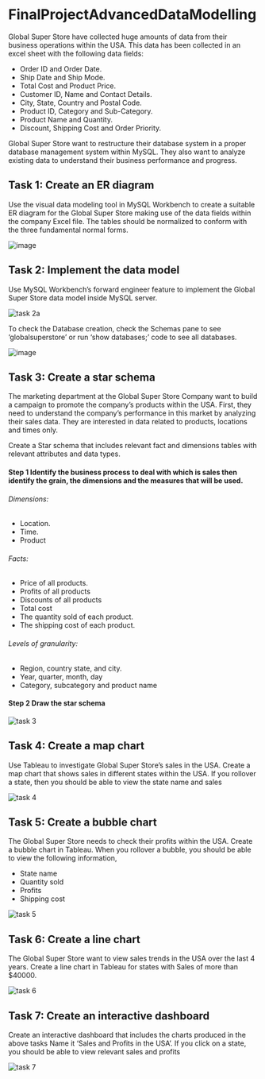 # FinalProjectAdvancedDataModelling

Global Super Store have collected huge amounts of data from their business operations within the USA. This data has been collected in an excel sheet with the following data fields: 
*	Order ID and Order Date.
*	Ship Date and Ship Mode.
*	Total Cost and Product Price.
*	Customer ID, Name and Contact Details. 
*	City, State, Country and Postal Code.
*	Product ID, Category and Sub-Category.
*	Product Name and Quantity.
*	Discount, Shipping Cost and Order Priority.

Global Super Store want to restructure their database system in a proper database management system within MySQL. They also want to analyze existing data to understand their business performance and progress.

## Task 1: Create an ER diagram
Use the visual data modeling tool in MySQL Workbench to create a suitable ER diagram for the Global Super Store making use of the data fields within the company Excel file. The tables should be normalized to conform with the three fundamental normal forms. 

![image](https://user-images.githubusercontent.com/106580846/218460168-79fd1188-041c-4133-b472-8e1912859811.png)

## Task 2: Implement the data model
Use MySQL Workbench’s forward engineer feature to implement the Global Super Store data model inside MySQL server.

![task 2a](https://user-images.githubusercontent.com/106580846/218460595-71458851-7d62-4d52-9170-a6a4d8fe888d.png)

To check the Database creation, check the Schemas pane to see ‘globalsuperstore’ or run ‘show databases;’ code to see all databases.

![image](https://user-images.githubusercontent.com/106580846/218460704-2cbc8c09-11e4-4b8a-b6ff-67e10abe3d36.png)

## Task 3: Create a star schema
The marketing department at the Global Super Store Company want to build a campaign to promote the company’s products within the USA. First, they need to understand the company’s performance in this market by analyzing their sales data. They are interested in data related to products, locations and times only. 

Create a Star schema that includes relevant fact and dimensions tables with relevant attributes and data types.

#### Step 1 Identify the business process to deal with which is sales then identify the grain, the dimensions and the measures that will be used. 
###### Dimensions: 
*	Location.
*	Time.
*	Product
###### Facts:
*	Price of all products.
*	Profits of all products
*	Discounts of all products
*	Total cost
*	The quantity sold of each product.
*	The shipping cost of each product.
###### Levels of granularity:
*	Region, country state, and city.
*	Year, quarter, month, day 
*	Category, subcategory and product name

#### Step 2 Draw the star schema

![task 3](https://user-images.githubusercontent.com/106580846/218465366-929dab58-8959-4ff4-942d-0665b5152645.png)

## Task 4: Create a map chart
Use Tableau to investigate Global Super Store’s sales in the USA. Create a map chart that shows sales in different states within the USA. If you rollover a state, then you should be able to view the state name and sales 

![task 4](https://user-images.githubusercontent.com/106580846/218467597-d1adb8ef-0baf-42f0-a790-b672160cd97a.png)

## Task 5: Create a bubble chart
The Global Super Store needs to check their profits within the USA. Create a bubble chart in Tableau. When you rollover a bubble, you should be able to view the following information, 
*	State name
*	Quantity sold
*	Profits 
*	Shipping cost

![task 5](https://user-images.githubusercontent.com/106580846/218468079-eb619eeb-d2da-4f9f-89f7-f0a26488b17c.png)

## Task 6: Create a line chart
The Global Super Store want to view sales trends in the USA over the last 4 years. Create a line chart in Tableau for states with Sales of more than $40000. 

![task 6](https://user-images.githubusercontent.com/106580846/218468430-b12475c0-0db2-48a0-890c-cad9279bb998.png)

## Task 7: Create an interactive dashboard
Create an interactive dashboard that includes the charts produced in the above tasks Name it ‘Sales and Profits in the USA’. If you click on a state, you should be able to view relevant sales and profits

![task 7](https://user-images.githubusercontent.com/106580846/218468724-a0ad57c8-3b52-4eaf-9c9b-3a4dca84550c.png)





